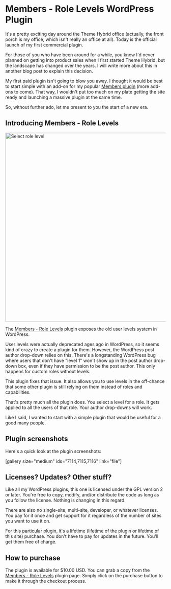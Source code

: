# Members - Role Levels WordPress Plugin

It's a pretty exciting day around the Theme Hybrid office (actually, the front porch is my office, which isn't really an office at all).  Today is the official launch of my first commercial plugin.

For those of you who have been around for a while, you know I'd never planned on getting into product sales when I first started Theme Hybrid, but the landscape has changed over the years.  I will write more about this in another blog post to explain this decision.

My first paid plugin isn't going to blow you away.  I thought it would be best to start simple with an add-on for my popular [Members plugin](http://themehybrid.com/plugins/members) (more add-ons to come).  That way, I wouldn't put too much on my plate getting the site ready and launching a massive plugin at the same time.

So, without further ado, let me present to you the start of a new era.

## Introducing Members - Role Levels

<a href="http://themehybrid.com/blog/wp-content/uploads/2015/10/screenshot-2.png"><img src="http://themehybrid.com/blog/wp-content/uploads/2015/10/screenshot-2.png" alt="Select role level" width="1177" height="591" class="size-full wp-image-7115" /></a>

The [Members - Role Levels](http://themehybrid.com/plugins/members-role-levels) plugin exposes the old user levels system in WordPress.

User levels were actually deprecated ages ago in WordPress, so it seems kind of crazy to create a plugin for them.  However, the WordPress post author drop-down relies on this.  There's a longstanding WordPress bug where users that don't have "level 1" won't show up in the post author drop-down box, even if they have permission to be the post author.  This only happens for custom roles without levels.

This plugin fixes that issue.  It also allows you to use levels in the off-chance that some other plugin is still relying on them instead of roles and capabilities.

That's pretty much all the plugin does.  You select a level for a role.  It gets applied to all the users of that role.  Your author drop-downs will work.

Like I said, I wanted to start with a simple plugin that would be useful for a good many people.

## Plugin screenshots

Here's a quick look at the plugin screenshots:

[gallery size="medium" ids="7114,7115,7116" link="file"]

## Licenses? Updates? Other stuff?

Like all my WordPress plugins, this one is licensed under the GPL version 2 or later.  You're free to copy, modify, and/or distribute the code as long as you follow the license.  Nothing is changing in this regard.

There are also no single-site, multi-site, developer, or whatever licenses.  You pay for it once and get support for it regardless of the number of sites you want to use it on.

For this particular plugin, it's a lifetime (lifetime of the plugin or lifetime of this site) purchase.  You don't have to pay for updates in the future.  You'll get them free of charge.

## How to purchase

The plugin is available for $10.00 USD.  You can grab a copy from the [Members - Role Levels](http://themehybrid.com/plugins/members-role-levels) plugin page.  Simply click on the purchase button to make it through the checkout process.